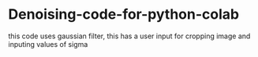 # Denoising-code-for-python-colab
this code uses gaussian filter, this has a user input for cropping image and inputing values of sigma
